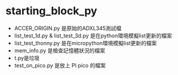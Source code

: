 # starting_block_py
 
- ACCER_ORIGIN.py 是原始的ADXL345測試檔
- list_test_1d.py & list_test_3d.py 是在python環境模擬list更新的檔案
- list_test_thonny.py 是在micropython環境模擬list更新的檔案
- mem_info.py 是檢查記憶體狀況的檔案
- t.py是垃圾
- test_on_pico.py 是放上 PI pico 的檔案 
